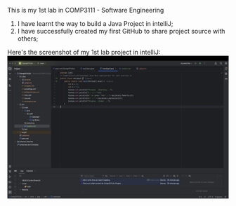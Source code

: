 This is my 1st lab in COMP3111 - Software Engineering
1. I have learnt the way to build a Java Project in intelliJ;
2. I have successfully created my first GitHub to share project source with others;

Here's the screenshot of my 1st lab project in intelliJ: 
![](../../picture.png)